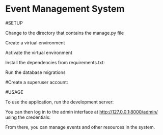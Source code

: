 # Event Management System

#SETUP

Change to the directory that contains the manage.py file

Create a virtual environment

Activate the virtual environment

Install the dependencies from requirements.txt:

Run the database migrations

#Create a superuser account:

#USAGE

To use the application, run the development server:

You can then log in to the admin interface at http://127.0.0.1:8000/admin/ using the credentials:

From there, you can manage events and other resources in the system.
